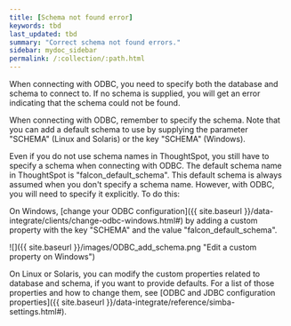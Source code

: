 ```yaml
---
title: [Schema not found error]
keywords: tbd
last_updated: tbd
summary: "Correct schema not found errors."
sidebar: mydoc_sidebar
permalink: /:collection/:path.html
---
```

When connecting with ODBC, you need to specify both the database and schema to connect to. If no schema is supplied, you will get an error indicating that the schema could not be found.

When connecting with ODBC, remember to specify the schema. Note that you can add a default schema to use by supplying the parameter "SCHEMA" (Linux and Solaris) or the key "SCHEMA" (Windows).

Even if you do not use schema names in ThoughtSpot, you still have to specify a schema when connecting with ODBC. The default schema name in ThoughtSpot is "falcon_default_schema". This default schema is always assumed when you don't specify a schema name. However, with ODBC, you will need to specify it explicitly. To do this:

On Windows, [change your ODBC configuration]({{ site.baseurl }}/data-integrate/clients/change-odbc-windows.html#) by adding a custom property with the key "SCHEMA" and the value "falcon_default_schema".

![]({{ site.baseurl }}/images/ODBC_add_schema.png "Edit a custom property on Windows")

On Linux or Solaris, you can modify the custom properties related to database and schema, if you want to provide defaults. For a list of those properties and how to change them, see [ODBC and JDBC configuration properties]({{ site.baseurl }}/data-integrate/reference/simba-settings.html#).
